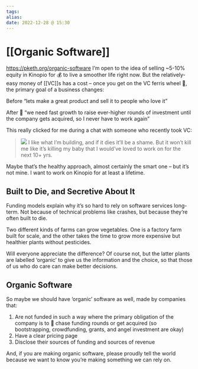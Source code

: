 ```yaml
---
tags:
alias:
date: 2022-12-28 @ 15:30
---
```

# [[Organic Software]]

https://pketh.org/organic-software
I’m open to the idea of selling ~5-10% equity in Kinopio for 💰 to live a smoother life right now. But the relatively-easy money of [[VC]]s has a cost – once you get on the VC ferris wheel 🎡, the primary goal of a business changes:

Before “lets make a great product and sell it to people who love it”

After 🎡 “we need fast growth to raise ever-higher rounds of investment until the company gets acquired, so I never have to work again”

This really clicked for me during a chat with someone who recently took VC:

> ![](https://pketh.org/images/2016/person2.svg) I like what I’m building, and if it dies it’ll be a shame. But it won’t kill me like it’s killing my baby that I would’ve loved to work on for the next 10+ yrs.

Maybe that’s the healthy approach, almost certainly the smart one – but it’s not mine. I want to work on Kinopio for at least a lifetime.

## Built to Die, and Secretive About It

Funding models explain why it’s so hard to rely on software services long-term. Not because of technical problems like crashes, but because they’re often built to die.

Two different kinds of farms can grow vegetables. One is a factory farm built for scale, and the other takes the time to grow more expensive but healthier plants without pesticides.

Will everyone appreciate the difference? Of course not, but the latter plants are labelled ‘organic’ to give us the information and the choice, so that those of us who do care can make better decisions.

## Organic Software

So maybe we should have ‘organic’ software as well, made by companies that:

1.  Are not funded in such a way where the primary obligation of the company is to 🎡 chase funding rounds or get acquired (so bootstrapping, crowdfunding, grants, and angel investment are okay)
2.  Have a clear pricing page
3.  Disclose their sources of funding and sources of revenue

And, if you are making organic software, please proudly tell the world because we want to know you’re making something we can rely on.